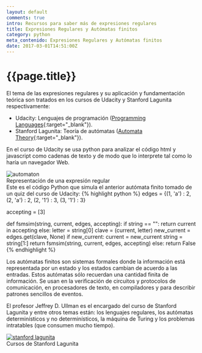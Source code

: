 ```yaml
---
layout: default
comments: true
intro: Recursos para saber más de expresiones regulares
title: Expresiones Regulares y Autómatas finitos
category: python
meta_contenido: Expresiones Regulares y Autómatas finitos
date: 2017-03-01T14:51:00Z
---
```


<h1 class="centrar-titulo-blog">{{page.title}}</h1>

El tema de las expresiones regulares y su aplicación y fundamentación teórica son tratados en los cursos de Udacity
y Stanford Lagunita respectivamente:

* Udacity: Lenguajes de programación ([Programming Languages](https://www.udacity.com/course/programming-languages--cs262){:target="_blank"}).
* Stanford Lagunita: Teoría de autómatas ([Automata Theory](https://lagunita.stanford.edu/courses/course-v1:ComputerScience+Automata+SelfPaced/about){:target="_blank"}).

En el curso de Udacity se usa python para analizar el código html y javascript como cadenas
de texto y de modo que lo interprete tal como lo haría un navegador Web. 

<div class="foto-center">
  <img class="img-adaptable" src="{{site.baseurl}}/imagenes/automaton2.jpg" alt="automaton" />
  <figcaption>Representación de una expresión regular</figcaption>
</div>
Este es el código Python que simula el anterior autómata finito tomado de un quiz del curso de Udacity:
{% highlight python %}
edges = {(1, 'a') : 2,
         (2, 'a') : 2,
         (2, '1') : 3,
         (3, '1') : 3}

accepting = [3]

def fsmsim(string, current, edges, accepting):
    if string == "":
        return current in accepting
    else:
        letter = string[0]
        clave = (current, letter)
        new_current = edges.get(clave, None)
        if new_current:
            current = new_current
            string = string[1:]
            return fsmsim(string, current, edges, accepting)
        else:
            return False
{% endhighlight %}

Los autómatas finitos son sistemas formales donde la información está representada por un estado y los estados cambian
de acuerdo a las entradas. Estos autómatas sólo recuerdan una cantidad finita de información. Se usan en la verificación
de circuitos y protocolos de comunicación, en procesadores de texto, en compiladores y para describir patrones sencillos
de eventos.

El profesor Jeffrey D. Ullman es el encargado del curso de Stanford Lagunita y entre otros temas están: los lenguajes 
regulares, los autómatas determinísticos y no determinísticos, la máquina de Turing y los problemas intratables (que consumen 
mucho tiempo).
<div class="foto-center">
  <a href="https://lagunita.stanford.edu/courses/course-v1:ComputerScience+Automata+SelfPaced/about" target="_blank"><img class="img-adaptable" src="{{site.baseurl}}/imagenes/lagunita2.png" alt="stanford lagunita" /></a>
  <figcaption>Cursos de Stanford Lagunita</figcaption>
</div>
